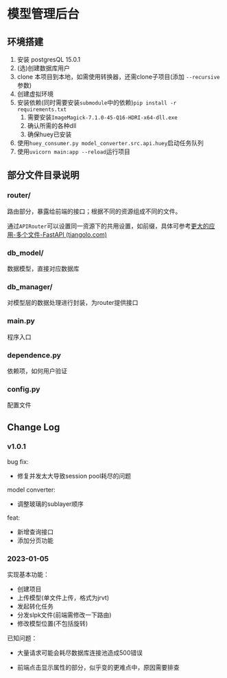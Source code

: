 # 模型管理后台

## 环境搭建

1. 安装 postgresQL 15.0.1
2. (选)创建数据库用户
3. clone 本项目到本地，如需使用转换器，还需clone子项目(添加 `--recursive`参数)
4. 创建虚拟环境
5. 安装依赖(同时需要安装`submodule`中的依赖)`pip install -r requirements.txt`
   1. 需要安装`ImageMagick-7.1.0-45-Q16-HDRI-x64-dll.exe`
   2. 确认所需的各种dll
   3. 确保huey已安装
6. 使用`huey_consumer.py model_converter.src.api.huey`启动任务队列
7. 使用`uvicorn main:app --reload`运行项目

## 部分文件目录说明

### router/

路由部分，暴露给前端的接口；根据不同的资源组成不同的文件。

通过`APIRouter`可以设置同一资源下的共用设置，如前缀，具体可参考[更大的应用-多个文件-FastAPI (tiangolo.com)](https://fastapi.tiangolo.com/zh/tutorial/bigger-applications/#_2)

### db_model/

数据模型，直接对应数据库

### db_manager/

对模型层的数据处理进行封装，为router提供接口

### main.py

程序入口

### dependence.py

依赖项，如何用户验证

### config.py

配置文件

## Change Log

### v1.0.1

bug fix:

- 修复并发太大导致session pool耗尽的问题

model converter:

- 调整玻璃的sublayer顺序

feat:

- 新增查询接口
- 添加分页功能

### 2023-01-05

实现基本功能：

- 创建项目
- 上传模型(单文件上传，格式为jrvt)
- 发起转化任务
- 分发slpk文件(前端需修改一下路由)
- 修改模型位置(不包括旋转)

已知问题：

- 大量请求可能会耗尽数据库连接池造成500错误

- 前端点击显示属性的部分，似乎变的更难点中，原因需要排查

  